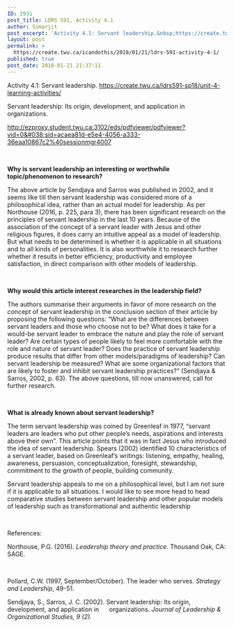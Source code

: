 ```yaml
---
ID: 2931
post_title: LDRS 591, Activity 4.1
author: Simarjit
post_excerpt: 'Activity 4.1: Servant leadership.&nbsp;https://create.twu.ca/ldrs591-sp18/unit-4-learning-activities/ Servant leadership: Its origin, development, and application in organizations. http://ezproxy.student.twu.ca:3102/eds/pdfviewer/pdfviewer?vid=0&amp;sid=acaea81d-e5e4-4056-a333-36eaa10867c2%40sessionmgr4007 &nbsp; Why is servant leadership an interesting or worthwhile topic/phenomenon to research? The above article by Sendjaya and Sarros was published in 2002, and it seems like till then servant leadership was considered more of a philosophical idea, rather than an [&hellip;]'
layout: post
permalink: >
  https://create.twu.ca/icandothis/2018/01/21/ldrs-591-activity-4-1/
published: true
post_date: 2018-01-21 21:37:11
---
```

Activity 4.1: Servant leadership. https://create.twu.ca/ldrs591-sp18/unit-4-learning-activities/

Servant leadership: Its origin, development, and application in organizations.

http://ezproxy.student.twu.ca:3102/eds/pdfviewer/pdfviewer?vid=0&#038;sid=acaea81d-e5e4-4056-a333-36eaa10867c2%40sessionmgr4007

&nbsp;

<strong>Why is servant leadership an interesting or worthwhile topic/phenomenon to research?</strong>

The above article by Sendjaya and Sarros was published in 2002, and it seems like till then servant leadership was considered more of a philosophical idea, rather than an actual model for leadership. As per Northouse (2016, p. 225, para 3), there has been significant research on the principles of servant leadership in the last 10 years. Because of the association of the concept of a servant leader with Jesus and other religious figures, it does carry an intuitive appeal as a model of leadership. But what needs to be determined is whether it is applicable in all situations and to all kinds of personalities. It is also worthwhile it to research further whether it results in better efficiency, productivity and employee satisfaction, in direct comparison with other models of leadership.

<strong> </strong>

<strong>Why would this article interest researches in the leadership field?</strong>

The authors summarise their arguments in favor of more research on the concept of servant leadership in the conclusion section of their article by proposing the following questions: “What are the differences between servant leaders and those who choose not to be? What does it take for a would-be servant leader to embrace the nature and play the role of servant leader? Are certain types of people likely to feel more comfortable with the role and nature of servant leader? Does the practice of servant leadership produce results that differ from other models/paradigms of leadership? Can servant leadership be measured? What are some organizational factors that are likely to foster and inhibit servant leadership practices?” (Sendjaya &amp; Sarros, 2002, p. 63). The above questions, till now unanswered, call for further research.

<strong> </strong>

<strong>What is already known about servant leadership?</strong>

The term servant leadership was coined by Greenleaf in 1977, “servant leaders are leaders who put other people&#8217;s needs, aspirations and interests above their own”. This article points that it was in fact Jesus who introduced the idea of servant leadership. Spears (2002) identified 10 characteristics of a servant leader, based on Greenleaf’s writings: listening, empathy, healing, awareness, persuasion, conceptualization, foresight, stewardship, commitment to the growth of people, building community.

Servant leadership appeals to me on a philosophical level, but I am not sure if it is applicable to all situations. I would like to see more head to head comparative studies between servant leadership and other popular models of leadership such as transformational and authentic leadership

&nbsp;

References:

Northouse, P.G. (2016). <em>Leadership theory and practice</em>. Thousand Oak, CA: SAGE.

&nbsp;

Pollard, C.W. (1997, September/October). The leader who serves. <em>Strategy and Leadership</em>, 49-51.

Sendjaya, S., Sarros, J. C. (2002). Servant leadership: Its origin, development, and application in      organizations. <em>Journal of Leadership &amp; Organizational Studies, 9 (2).</em>

&nbsp;

&nbsp;